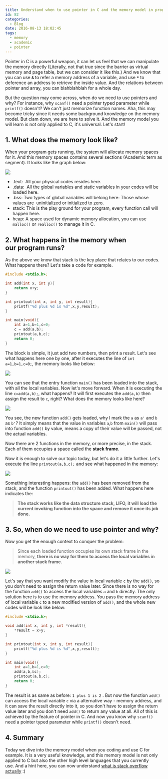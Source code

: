 ```yaml
---
title: Understand when to use pointer in C and the memory model in programming.
id: 82
categories:
  - Blog
date: 2016-08-13 18:02:45
tags:
  - memory
  - academic
  - pointer
---
```


Pointer in C is a powerful weapon, it can let us feel that we can manipulate the memory directly (Literally, not that true since the barrier as virtual memory and page table, but we can consider it like this.) And we know that you can use **`&`** to refer a memory address of a variable, and use **`*`** to deference an address to retrieve the inside value. And the relations between pointer and array, you can blahblahblah for a whole day.

But the question may come across, when do we need to use pointers and why? For instance, why `scanf()` need a pointer typed parameter while `printf()` doesn't? We can't just memorize function names. Aha, this may become tricky since it needs some background knowledge on the memory model. But clam down, we are here to solve it. And the memory model you will learn is not only applied to C, it's universal. Let's start!

<!--more-->

## 1. What does the memory look like?

When your program gets running, the system will allocate memory spaces for it. And this memory spaces contains several sections (Academic term as segment). It looks like the graph below:

![](/images/Screen-Shot-2016-08-13-at-16.34.42.png)

*   .text:  All your physical codes resides here.
*   .data:  All the global variables and static variables in your codes will be loaded here.
*   .bss: Two types of global variables will belong here: Those whose values are  uninitialized or initialized to zero.
*   stack: This is the play ground for your program, every function call will happen here.
*   heap: A space used for dynamic memory allocation, you can use `malloc()` or `realloc()` to manage it in C.

## 2. What happens in the memory when our program runs?

As the above we know that stack is the key place that relates to our codes. What happens there? Let's take a code for example.

```c
#include <stdio.h>;

int add(int x, int y){
    return x+y;
}

int printout(int x, int y, int result){
    printf("%d plus %d is %d",x,y,result);
}

int main(void){
    int a=1,b=1,c=0;
    c = add(a,b);
    printout(a,b,c);
    return 0;
}
```

The block is simple, it just add two numbers, then print a result. Let's see what happens here one by one, after it executes the line of `int a=1,b=1,c=0;`, the memory looks like below:

![](/images/Screen-Shot-2016-08-13-at-17.21.01.png)

You can see that the entry function `main()` has been loaded into the stack, with all the local variables. Now let's move forward. When it is executing the line `c=add(a,b);`, what happens? It will first executes the `add(a,b)` then assign the result to `c`, right? What does the memory looks like here?

![](/images/Screen-Shot-2016-08-13-at-17.26.00.png)

You see, the new function `add()` gets loaded, why I mark the `a` as `a'` and `b` as `b'`? It simply means that the value in variables `a`,`b` from `main()` will pass into function `add()` by value, means a copy of their value will be passed, not the actual variables.

Now there are 2 functions in the memory, or more precise, in the stack. Each of them occupies a space called the **stack frame**.

Now it is enough to solve our topic today, but let's do it a little further. Let's execute the line `printout(a,b,c);` and see what happened in the memory:

![](/images/Screen-Shot-2016-08-13-at-17.35.59.png)

Something interesting happens: the `add()` has been removed from the stack, and the function `printout()` has been added. What happens here indicates the:
> **The stack works like the data structure stack, LIFO, it will load the current invoking function into the space and remove it once its job done.**

## 3. So, when do we need to use pointer and why?

Now you get the enough context to conquer the problem:

> Since each loaded function occupies its own stack frame in the memory, **there is no way for them to access the local variables in another stack frame.**

![](/images/Screen-Shot-2016-08-13-at-17.41.32.png)

Let's say that you want modify the value in local variable `c` by the `add()`, so you don't need to assign the return value later. Since there is no way for the function `add()` to access the local variables `a` and `b` directly. The only solution here is to use the memory address. You pass the memory address of local variable `c` to a new modified version of `add()`, and the whole new codes will be look like below:

```c
#include <stdio.h>;

void add(int x, int y, int *result){
    *result = x+y;
}

int printout(int x, int y, int result){
    printf("%d plus %d is %d",x,y,result);
}

int main(void){
    int a=1,b=1,c=0;
    add(a,b,&c);
    printout(a,b,c);
    return 0;
}
```

The result is as same as before: `1 plus 1 is 2` . But now the function `add()` can access the local variable `c` via a alternative way - memory address, and it can save the result directly into it, so you don't have to assign the return value later and you don't need `add()` to return any value at all. All of this is achieved by the feature of pointer in C. And now you know why `scanf()` need a pointer typed parameter while `printf()` doesn't need.

## 4. Summary

Today we dive into the memory model when you coding and use C for example. It is a very useful knowledge, and this memory model is not only applied to C but also the other high level languages that you currently use. And a hint here, you can now understand [what is stack overflow actually](http://www.albertgao.xyz/2016/08/12/what-is-stack-overflow/) :)
